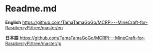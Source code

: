 # Readme.md
**English** https://github.com/TamaTamaGoGo/MCRPi---MineCraft-for-RaspberryPi/tree/master/en

**日本語** https://github.com/TamaTamaGoGo/MCRPi---MineCraft-for-RaspberryPi/tree/master/jp
